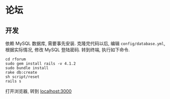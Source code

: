 # 论坛

## 开发

依赖 MySQL 数据库, 需要事先安装.
克隆完代码以后, 编辑 `config/database.yml`, 根据实际情况, 修改 MySQL 登陆密码.
转到终端, 执行如下命令.

```
cd rforum
sudo gem install rails -v 4.1.2
sudo bundle install
rake db:create
sh script/reset
rails s
```

打开浏览器, 转到 [localhost:3000](http://localhost:3000)

